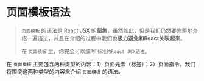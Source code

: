 # 页面模板语法

> ```页面模板``` 的语法是 React [JSX](#https://facebook.github.io/react/docs/jsx-in-depth.html) 的**超集**，虽然如此，但是我们仍然要完整地介绍一遍语法，并且在介绍的过程中我们也**极力避免和React关联起来**。
> 
> 在 ```页面模板``` 里，你完全可以编写 ```标准的React JSX语法```。

在 ```页面模板``` 主要包含两种类型的内容：1）页面元素（标签）；2）页面指令。我们将围绕这两种类型的内容来介绍 ```页面模板``` 的语法。

